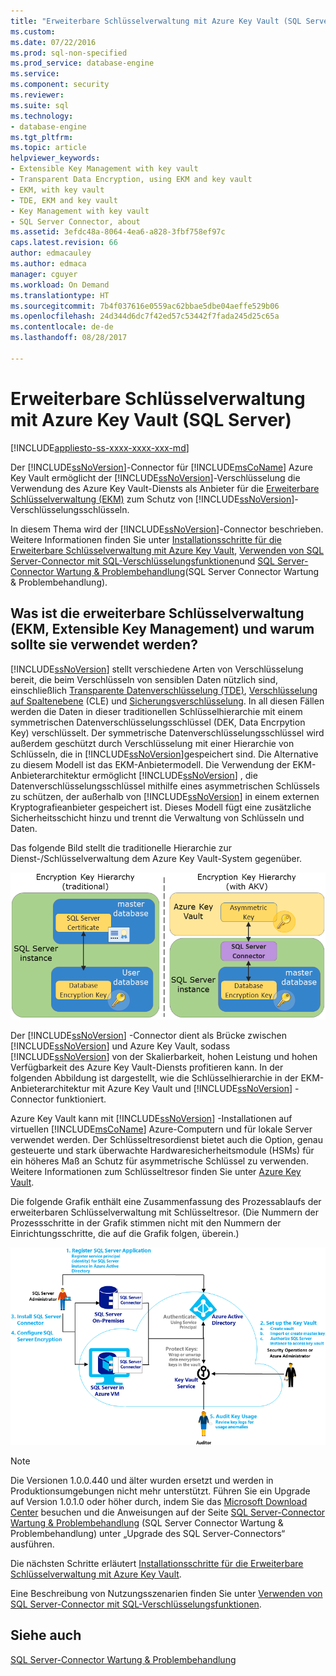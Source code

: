 ```yaml
---
title: "Erweiterbare Schlüsselverwaltung mit Azure Key Vault (SQL Server) | Microsoft-Dokumentation"
ms.custom: 
ms.date: 07/22/2016
ms.prod: sql-non-specified
ms.prod_service: database-engine
ms.service: 
ms.component: security
ms.reviewer: 
ms.suite: sql
ms.technology:
- database-engine
ms.tgt_pltfrm: 
ms.topic: article
helpviewer_keywords:
- Extensible Key Management with key vault
- Transparent Data Encryption, using EKM and key vault
- EKM, with key vault
- TDE, EKM and key vault
- Key Management with key vault
- SQL Server Connector, about
ms.assetid: 3efdc48a-8064-4ea6-a828-3fbf758ef97c
caps.latest.revision: 66
author: edmacauley
ms.author: edmaca
manager: cguyer
ms.workload: On Demand
ms.translationtype: HT
ms.sourcegitcommit: 7b4f037616e0559ac62bbae5dbe04aeffe529b06
ms.openlocfilehash: 24d344d6dc7f42ed57c53442f7fada245d25c65a
ms.contentlocale: de-de
ms.lasthandoff: 08/28/2017

---
```

# <a name="extensible-key-management-using-azure-key-vault-sql-server"></a>Erweiterbare Schlüsselverwaltung mit Azure Key Vault (SQL Server)
[!INCLUDE[appliesto-ss-xxxx-xxxx-xxx-md](../../../includes/appliesto-ss-xxxx-xxxx-xxx-md.md)]

  Der [!INCLUDE[ssNoVersion](../../../includes/ssnoversion-md.md)]-Connector für [!INCLUDE[msCoName](../../../includes/msconame-md.md)] Azure Key Vault ermöglicht der [!INCLUDE[ssNoVersion](../../../includes/ssnoversion-md.md)]-Verschlüsselung die Verwendung des Azure Key Vault-Diensts als Anbieter für die [Erweiterbare Schlüsselverwaltung &#40;EKM&#41;](../../../relational-databases/security/encryption/extensible-key-management-ekm.md) zum Schutz von [!INCLUDE[ssNoVersion](../../../includes/ssnoversion-md.md)]-Verschlüsselungsschlüsseln.  
  
 In diesem Thema wird der [!INCLUDE[ssNoVersion](../../../includes/ssnoversion-md.md)]-Connector beschrieben. Weitere Informationen finden Sie unter [Installationsschritte für die Erweiterbare Schlüsselverwaltung mit Azure Key Vault](../../../relational-databases/security/encryption/setup-steps-for-extensible-key-management-using-the-azure-key-vault.md), [Verwenden von SQL Server-Connector mit SQL-Verschlüsselungsfunktionen](../../../relational-databases/security/encryption/use-sql-server-connector-with-sql-encryption-features.md)und [SQL Server-Connector Wartung &amp; Problembehandlung](../../../relational-databases/security/encryption/sql-server-connector-maintenance-troubleshooting.md)(SQL Server Connector Wartung &amp; Problembehandlung).  
  
##  <a name="Uses"></a> Was ist die erweiterbare Schlüsselverwaltung (EKM, Extensible Key Management) und warum sollte sie verwendet werden?  
 [!INCLUDE[ssNoVersion](../../../includes/ssnoversion-md.md)] stellt verschiedene Arten von Verschlüsselung bereit, die beim Verschlüsseln von sensiblen Daten nützlich sind, einschließlich [Transparente Datenverschlüsselung &#40;TDE&#41;](../../../relational-databases/security/encryption/transparent-data-encryption.md), [Verschlüsselung auf Spaltenebene](../../../t-sql/functions/cryptographic-functions-transact-sql.md) (CLE) und [Sicherungsverschlüsselung](../../../relational-databases/backup-restore/backup-encryption.md). In all diesen Fällen werden die Daten in dieser traditionellen Schlüsselhierarchie mit einem symmetrischen Datenverschlüsselungsschlüssel (DEK, Data Encrpytion Key) verschlüsselt. Der symmetrische Datenverschlüsselungsschlüssel wird außerdem geschützt durch Verschlüsselung mit einer Hierarchie von Schlüsseln, die in [!INCLUDE[ssNoVersion](../../../includes/ssnoversion-md.md)]gespeichert sind. Die Alternative zu diesem Modell ist das EKM-Anbietermodell. Die Verwendung der EKM-Anbieterarchitektur ermöglicht [!INCLUDE[ssNoVersion](../../../includes/ssnoversion-md.md)] , die Datenverschlüsselungsschlüssel mithilfe eines asymmetrischen Schlüssels zu schützen, der außerhalb von [!INCLUDE[ssNoVersion](../../../includes/ssnoversion-md.md)] in einem externen Kryptografieanbieter gespeichert ist. Dieses Modell fügt eine zusätzliche Sicherheitsschicht hinzu und trennt die Verwaltung von Schlüsseln und Daten.  
   
 Das folgende Bild stellt die traditionelle Hierarchie zur Dienst-/Schlüsselverwaltung dem Azure Key Vault-System gegenüber.  
  
 ![EKM-Schlüssel-Hierarchie-traditionell](../../../relational-databases/security/encryption/media/ekm-key-hierarchy-traditional.png "ekm-key-hierarchy-traditional")  
  
   
 Der [!INCLUDE[ssNoVersion](../../../includes/ssnoversion-md.md)] -Connector dient als Brücke zwischen [!INCLUDE[ssNoVersion](../../../includes/ssnoversion-md.md)] und Azure Key Vault, sodass [!INCLUDE[ssNoVersion](../../../includes/ssnoversion-md.md)] von der Skalierbarkeit, hohen Leistung und hohen Verfügbarkeit des Azure Key Vault-Diensts profitieren kann. In der folgenden Abbildung ist dargestellt, wie die Schlüsselhierarchie in der EKM-Anbieterarchitektur mit Azure Key Vault und [!INCLUDE[ssNoVersion](../../../includes/ssnoversion-md.md)] -Connector funktioniert.  
  
  Azure Key Vault kann mit [!INCLUDE[ssNoVersion](../../../includes/ssnoversion-md.md)] -Installationen auf virtuellen [!INCLUDE[msCoName](../../../includes/msconame-md.md)] Azure-Computern und für lokale Server verwendet werden. Der Schlüsseltresordienst bietet auch die Option, genau gesteuerte und stark überwachte Hardwaresicherheitsmodule (HSMs) für ein höheres Maß an Schutz für asymmetrische Schlüssel zu verwenden. Weitere Informationen zum Schlüsseltresor finden Sie unter [Azure Key Vault](http://go.microsoft.com/fwlink/?LinkId=521401).  
  
 Die folgende Grafik enthält eine Zusammenfassung des Prozessablaufs der erweiterbaren Schlüsselverwaltung mit Schlüsseltresor. (Die Nummern der Prozessschritte in der Grafik stimmen nicht mit den Nummern der Einrichtungsschritte, die auf die Grafik folgen, überein.)  
  
 ![SQL Server-EKM mit Azure Key Vault](../../../relational-databases/security/encryption/media/ekm-using-azure-key-vault.png "SQL Server EKM using the Azure Key Vault")  

> [!NOTE]  
>  Die Versionen 1.0.0.440 und älter wurden ersetzt und werden in Produktionsumgebungen nicht mehr unterstützt. Führen Sie ein Upgrade auf Version 1.0.1.0 oder höher durch, indem Sie das [Microsoft Download Center](https://www.microsoft.com/download/details.aspx?id=45344) besuchen und die Anweisungen auf der Seite [SQL Server-Connector Wartung &amp; Problembehandlung](../../../relational-databases/security/encryption/sql-server-connector-maintenance-troubleshooting.md) (SQL Server Connector Wartung &amp; Problembehandlung) unter „Upgrade des SQL Server-Connectors“ ausführen.
  
 Die nächsten Schritte erläutert [Installationsschritte für die Erweiterbare Schlüsselverwaltung mit Azure Key Vault](../../../relational-databases/security/encryption/setup-steps-for-extensible-key-management-using-the-azure-key-vault.md).  
  
 Eine Beschreibung von Nutzungsszenarien finden Sie unter [Verwenden von SQL Server-Connector mit SQL-Verschlüsselungsfunktionen](../../../relational-databases/security/encryption/use-sql-server-connector-with-sql-encryption-features.md).  
  
## <a name="see-also"></a>Siehe auch  
 [SQL Server-Connector Wartung & Problembehandlung](../../../relational-databases/security/encryption/sql-server-connector-maintenance-troubleshooting.md)  
  
  

